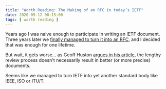 ```yaml
---
title: "Worth Reading: The Making of an RFC in today’s IETF"
date: 2020-09-12 08:15:00
tags: [ worth reading ]
---
```

Years ago I was naive enough to participate in writing an IETF document. Three years later we [finally managed to turn it into an RFC](https://blog.ipspace.net/2015/02/rfc-7454-bgp-operations-and-security.html), and I decided that was enough for one lifetime.

But wait, it gets worse... as Geoff Huston [argues in his article](https://www.potaroo.net/ispcol/2020-08/ietfstd.html), the lengthy review process doesn't necessarily result in better (or more precise) documents.

Seems like we managed to turn IETF into yet another standard body like IEEE, ISO or ITU/T.

